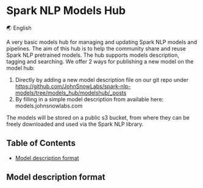 # Spark NLP Models Hub

🌏 English 

A very basic models hub for managing and updating Spark NLP models and pipelines. The aim of this hub is to help the community share and reuse Spark NLP pretrained models. The hub supports models description, tagging and searching. We offer 2 ways for publishing a new model on the model hub:
1) Directly by adding a new model description file on our git repo under https://github.com/JohnSnowLabs/spark-nlp-models/tree/models_hub/modelshub/_posts 
2) By filling in a simple model description from available here: models.johnsnowlabs.com

The models will be stored on a public s3 bucket, from where they can be freely downloaded and used via the Spark NLP library.  


## Table of Contents

* [Model description format](#features)

## Model description format
## 
